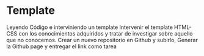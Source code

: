 # Template
Leyendo Código e interviniendo un template
Intervenir el template HTML- CSS con los conocimientos adquiridos y tratar de investigar sobre aquello que no conocemos. Crear un nuevo repositorio en Github y subirlo, Generar la Github page y entregar el link como tarea
